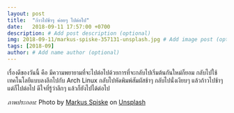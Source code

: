 ```yaml
---
layout: post
title:  "ก้าวไปช้าๆ ค่อยๆ ไปต่อไป"
date:   2018-09-11 17:57:00 +0700
description: # Add post description (optional)
img: 2018-09-11/markus-spiske-357131-unsplash.jpg # Add image post (optional)
tags: [2018-09]
author: # Add name author (optional)
---
```

เรื่องดีของวันนี้ คือ มีความพยายามที่จะไปต่อไปด้วยการที่จะกลับไปเริ่มต้นกันใหม่ก็ยอม กลับไปใช้เทคโนโลยีแบบลงลึกไปกับ Arch Linux กลับไปหัดพิมพ์สัมผัสช้าๆ กลับไปนั่งเงียบๆ แล้วก้าวไปช้าๆ แต่ก็ไปต่อไป ดีใจที่รู้ว่าลึกๆ แล้วก็ยังไปได้ต่อไป

*ภาพประกอบ:* Photo by [Markus Spiske](https://unsplash.com/@markusspiske) on [Unsplash](https://unsplash.com/)
